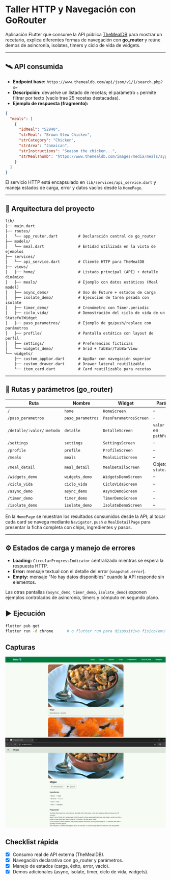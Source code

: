 # Taller HTTP y Navegación con GoRouter

Aplicación Flutter que consume la API pública [TheMealDB](https://www.themealdb.com/) para mostrar un recetario, explica diferentes formas de navegación con **go_router** y reúne demos de asincronía, isolates, timers y ciclo de vida de widgets.

---

## 🛰️ API consumida

- **Endpoint base:** `https://www.themealdb.com/api/json/v1/1/search.php?s=`
- **Descripción:** devuelve un listado de recetas; el parámetro `s` permite filtrar por texto (vacío trae 25 recetas destacadas).
- **Ejemplo de respuesta (fragmento):**

```json
{
  "meals": [
    {
      "idMeal": "52940",
      "strMeal": "Brown Stew Chicken",
      "strCategory": "Chicken",
      "strArea": "Jamaican",
      "strInstructions": "Season the chicken...",
      "strMealThumb": "https://www.themealdb.com/images/media/meals/sypxpx1515365095.jpg"
    }
  ]
}
```

El servicio HTTP está encapsulado en `lib/services/api_service.dart` y maneja estados de carga, error y datos vacíos desde la `HomePage`.

---

## 🧱 Arquitectura del proyecto

```
lib/
├── main.dart
├── routes/
│   └── app_router.dart         # Declaración central de go_router
├── models/
│   └── meal.dart               # Entidad utilizada en la vista de ejemplos
├── services/
│   └── api_service.dart        # Cliente HTTP para TheMealDB
├── views/
│   ├── home/                   # Listado principal (API) + detalle dinámico
│   ├── meals/                  # Ejemplo con datos estáticos (Meal model)
│   ├── async_demo/             # Uso de Future + estados de carga
│   ├── isolate_demo/           # Ejecución de tarea pesada con isolate
│   ├── timer_demo/             # Cronómetro con Timer.periodic
│   ├── ciclo_vida/             # Demostración del ciclo de vida de un StatefulWidget
│   ├── paso_parametros/        # Ejemplo de go/push/replace con parámetros
│   ├── profile/                # Pantalla estática con layout de perfil
│   ├── settings/               # Preferencias ficticias
│   └── widgets_demo/           # Grid + TabBar/TabBarView
└── widgets/
    ├── custom_appbar.dart      # AppBar con navegación superior
    ├── custom_drawer.dart      # Drawer lateral reutilizable
    └── item_card.dart          # Card reutilizable para recetas
```


---

## 🧭 Rutas y parámetros (go_router)

| Ruta | Nombre | Widget | Parámetros |
|------|--------|--------|------------|
| `/` | `home` | `HomeScreen` | – |
| `/paso_parametros` | `paso_parametros` | `PasoParametrosScreen` | – |
| `/detalle/:valor/:metodo` | `detalle` | `DetalleScreen` | `valor` y `metodo` en `pathParameters` |
| `/settings` | `settings` | `SettingsScreen` | – |
| `/profile` | `profile` | `ProfileScreen` | – |
| `/meals` | `meals` | `MealsListScreen` | – |
| `/meal_detail` | `meal_detail` | `MealDetailScreen` | Objeto `Meal` vía `state.extra` |
| `/widgets_demo` | `widgets_demo` | `WidgetsDemoScreen` | – |
| `/ciclo_vida` | `ciclo_vida` | `CicloVidaScreen` | – |
| `/async_demo` | `async_demo` | `AsyncDemoScreen` | – |
| `/timer_demo` | `timer_demo` | `TimerDemoScreen` | – |
| `/isolate_demo` | `isolate_demo` | `IsolateDemoScreen` | – |

En la `HomePage` se muestran los resultados consumidos desde la API; al tocar cada card se navega mediante `Navigator.push` a `MealDetailPage` para presentar la ficha completa con chips, ingredientes y pasos.

---

## ⚙️ Estados de carga y manejo de errores

- **Loading:** `CircularProgressIndicator` centralizado mientras se espera la respuesta HTTP.
- **Error:** mensaje textual con el detalle del error (`snapshot.error`).
- **Empty:** mensaje “No hay datos disponibles” cuando la API responde sin elementos.

Las otras pantallas (`async_demo`, `timer_demo`, `isolate_demo`) exponen ejemplos controlados de asincronía, timers y cómputo en segundo plano.


## ▶️ Ejecución

```bash
flutter pub get
flutter run -d chrome      # o flutter run para dispositivo físico/emulador
```

## Capturas
![alt text](<Captura de pantalla 2025-10-10 012455.png>)
![alt text](<Captura de pantalla 2025-10-10 012520.png>)

## Checklist rápida

- [x] Consumo real de API externa (TheMealDB).
- [x] Navegación declarativa con go_router y parámetros.
- [x] Manejo de estados (carga, éxito, error, vacío).
- [x] Demos adicionales (async, isolate, timer, ciclo de vida, widgets).
